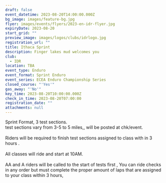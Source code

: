```yaml
---
draft: false
event_datetime: 2023-08-20T14:00:00.000Z
bg_image: images/feature-bg.jpg
flyer: images/events/flyers/2023-en-idr-flyer.jpg
expiryDate: 2023-08-20
start_grid: ""
preview_image: images/logos/clubs/idrlogo.jpg
registration_url: ""
title: Ithaca Sprint
description: Finger lakes mud welcomes you
club:
  - IDR
location: TBA
event_type: Enduro
event_format: Sprint Enduro
event_series: ECEA Enduro Championship Series
closed_course: "'Yes'"
gas_away: "'No'"
key_time: 2023-08-20T10:00:00.000Z
check_in_time: 2023-08-20T07:00:00
registration_date: ""
attachments: null
---
```

Sprint Format, 3 test sections.\
test sections vary from 3-5 to 5 miles,, will be posted at chk/event.\
\
Riders will be required to finish test sections assigned to class with in 3 hours . \
\
All classes will ride and start at 10AM.\
\
AA and A riders will be called to the start of tests first , You can ride checks in any order but must complete the proper amount of laps that are assigned to your class within 3 hours,